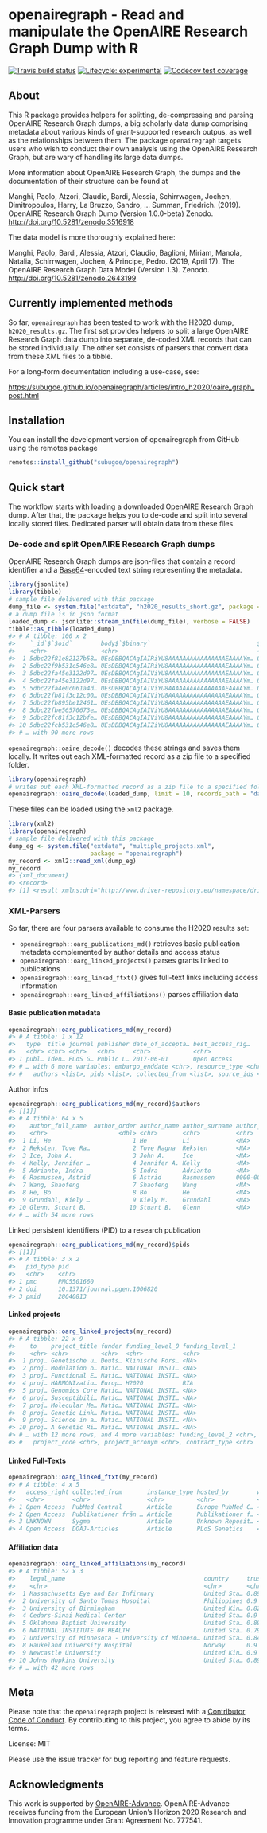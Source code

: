 
<!-- README.md is generated from README.Rmd. Please edit that file -->

# openairegraph - Read and manipulate the OpenAIRE Research Graph Dump with R

<!-- badges: start -->

[![Travis build
status](https://travis-ci.org/subugoe/openairegraph.svg?branch=master)](https://travis-ci.org/subugoe/openairegraph)
[![Lifecycle:
experimental](https://img.shields.io/badge/lifecycle-experimental-orange.svg)](https://www.tidyverse.org/lifecycle/#experimental)
[![Codecov test
coverage](https://codecov.io/gh/subugoe/openairegraph/branch/master/graph/badge.svg)](https://codecov.io/gh/subugoe/openairegraph?branch=master)
<!-- badges: end -->

## About

This R package provides helpers for splitting, de-compressing and
parsing OpenAIRE Research Graph dumps, a big scholarly data dump
comprising metadata about various kinds of grant-supported research
outpus, as well as the relationships between them. The package
`openairegraph` targets users who wish to conduct their own analysis
using the OpenAIRE Research Graph, but are wary of handling its large
data dumps.

More information about OpenAIRE Research Graph, the dumps and the
documentation of their structure can be found at

Manghi, Paolo, Atzori, Claudio, Bardi, Alessia, Schirrwagen, Jochen,
Dimitropoulos, Harry, La Bruzzo, Sandro, … Summan, Friedrich. (2019).
OpenAIRE Research Graph Dump (Version 1.0.0-beta) Zenodo.
<http://doi.org/10.5281/zenodo.3516918>

The data model is more thoroughly explained here:

Manghi, Paolo, Bardi, Alessia, Atzori, Claudio, Baglioni, Miriam,
Manola, Natalia, Schirrwagen, Jochen, & Principe, Pedro. (2019, April
17). The OpenAIRE Research Graph Data Model (Version 1.3). Zenodo.
<http://doi.org/10.5281/zenodo.2643199>

## Currently implemented methods

So far, `openairegraph` has been tested to work with the H2020 dump,
`h2020_results.gz`. The first set provides helpers to split a large
OpenAIRE Research Graph data dump into separate, de-coded XML records
that can be stored individually. The other set consists of parsers that
convert data from these XML files to a tibble.

For a long-form documentation including a use-case, see:

<https://subugoe.github.io/openairegraph/articles/intro_h2020/oaire_graph_post.html>

## Installation

You can install the development version of openairegraph from GitHub
using the remotes package

``` r
remotes::install_github("subugoe/openairegraph")
```

## Quick start

The workflow starts with loading a downloaded OpenAIRE Research Graph
dump. After that, the package helps you to de-code and split into
several locally stored files. Dedicated parser will obtain data from
these files.

### De-code and split OpenAIRE Research Graph dumps

OpenAIRE Research Graph dumps are json-files that contain a record
identifier and a [Base64](https://en.wikipedia.org/wiki/Base64)-encoded
text string representing the metadata.

``` r
library(jsonlite)
library(tibble)
# sample file delivered with this package
dump_file <- system.file("extdata", "h2020_results_short.gz", package = "openairegraph")
# a dump file is in json format
loaded_dump <- jsonlite::stream_in(file(dump_file), verbose = FALSE)
tibble::as_tibble(loaded_dump)
#> # A tibble: 100 x 2
#>    `_id`$`$oid`        body$`$binary`                              $`$type`
#>    <chr>               <chr>                                       <chr>   
#>  1 5dbc22f81e82127b58… UEsDBBQACAgIAIRiYU8AAAAAAAAAAAAAAAAEAAAAYm… 00      
#>  2 5dbc22f9b531c546e8… UEsDBBQACAgIAIRiYU8AAAAAAAAAAAAAAAAEAAAAYm… 00      
#>  3 5dbc22fa45e3122d97… UEsDBBQACAgIAIViYU8AAAAAAAAAAAAAAAAEAAAAYm… 00      
#>  4 5dbc22fa45e3122d97… UEsDBBQACAgIAIViYU8AAAAAAAAAAAAAAAAEAAAAYm… 00      
#>  5 5dbc22fa4e0c061a4d… UEsDBBQACAgIAIViYU8AAAAAAAAAAAAAAAAEAAAAYm… 00      
#>  6 5dbc22fb81f3c12c00… UEsDBBQACAgIAIViYU8AAAAAAAAAAAAAAAAEAAAAYm… 00      
#>  7 5dbc22fb895be12461… UEsDBBQACAgIAIViYU8AAAAAAAAAAAAAAAAEAAAAYm… 00      
#>  8 5dbc22fbe56570673e… UEsDBBQACAgIAIViYU8AAAAAAAAAAAAAAAAEAAAAYm… 00      
#>  9 5dbc22fc81f3c12bfe… UEsDBBQACAgIAIViYU8AAAAAAAAAAAAAAAAEAAAAYm… 00      
#> 10 5dbc22fcb531c546e8… UEsDBBQACAgIAIZiYU8AAAAAAAAAAAAAAAAEAAAAYm… 00      
#> # … with 90 more rows
```

`openairegraph::oaire_decode()` decodes these strings and saves them
locally. It writes out each XML-formatted record as a zip file to a
specified folder.

``` r
library(openairegraph)
# writes out each XML-formatted record as a zip file to a specified folder
openairegraph::oaire_decode(loaded_dump, limit = 10, records_path = "data/")
```

These files can be loaded using the `xml2` package.

``` r
library(xml2)
library(openairegraph)
# sample file delivered with this package
dump_eg <- system.file("extdata", "multiple_projects.xml", 
                       package = "openairegraph")
my_record <- xml2::read_xml(dump_eg)
my_record
#> {xml_document}
#> <record>
#> [1] <result xmlns:dri="http://www.driver-repository.eu/namespace/dri" xm ...
```

### XML-Parsers

So far, there are four parsers available to consume the H2020 results
set:

  - `openairegraph::oarg_publications_md()` retrieves basic publication
    metadata complemented by author details and access status
  - `openairegraph::oarg_linked_projects()` parses grants linked to
    publications
  - `openairegraph::oarg_linked_ftxt()` gives full-text links including
    access information
  - `openairegraph::oarg_linked_affiliations()` parses affiliation data

#### Basic publication metadata

``` r
openairegraph::oarg_publications_md(my_record)
#> # A tibble: 1 x 12
#>   type  title journal publisher date_of_accepta… best_access_rig…
#>   <chr> <chr> <chr>   <chr>     <chr>            <chr>           
#> 1 publ… Iden… PLoS G… Public L… 2017-06-01       Open Access     
#> # … with 6 more variables: embargo_enddate <chr>, resource_type <chr>,
#> #   authors <list>, pids <list>, collected_from <list>, source_ids <list>
```

Author infos

``` r
openairegraph::oarg_publications_md(my_record)$authors
#> [[1]]
#> # A tibble: 64 x 5
#>    author_full_name  author_order author_name author_surname author_orcid  
#>    <chr>                    <dbl> <chr>       <chr>          <chr>         
#>  1 Li, He                       1 He          Li             <NA>          
#>  2 Reksten, Tove Ra…            2 Tove Ragna  Reksten        <NA>          
#>  3 Ice, John A.                 3 John A.     Ice            <NA>          
#>  4 Kelly, Jennifer …            4 Jennifer A. Kelly          <NA>          
#>  5 Adrianto, Indra              5 Indra       Adrianto       <NA>          
#>  6 Rasmussen, Astrid            6 Astrid      Rasmussen      0000-0001-774…
#>  7 Wang, Shaofeng               7 Shaofeng    Wang           <NA>          
#>  8 He, Bo                       8 Bo          He             <NA>          
#>  9 Grundahl, Kiely …            9 Kiely M.    Grundahl       <NA>          
#> 10 Glenn, Stuart B.            10 Stuart B.   Glenn          <NA>          
#> # … with 54 more rows
```

Linked persistent identifiers (PID) to a research publication

``` r
openairegraph::oarg_publications_md(my_record)$pids
#> [[1]]
#> # A tibble: 3 x 2
#>   pid_type pid                         
#>   <chr>    <chr>                       
#> 1 pmc      PMC5501660                  
#> 2 doi      10.1371/journal.pgen.1006820
#> 3 pmid     28640813
```

#### Linked projects

``` r
openairegraph::oarg_linked_projects(my_record)
#> # A tibble: 22 x 9
#>    to    project_title funder funding_level_0 funding_level_1
#>    <chr> <chr>         <chr>  <chr>           <chr>          
#>  1 proj… Genetische u… Deuts… Klinische Fors… <NA>           
#>  2 proj… Modulation o… Natio… NATIONAL INSTI… <NA>           
#>  3 proj… Functional E… Natio… NATIONAL INSTI… <NA>           
#>  4 proj… HARMONIzatio… Europ… H2020           RIA            
#>  5 proj… Genomics Core Natio… NATIONAL INSTI… <NA>           
#>  6 proj… Susceptibili… Natio… NATIONAL INSTI… <NA>           
#>  7 proj… Molecular Me… Natio… NATIONAL INSTI… <NA>           
#>  8 proj… Genetic Link… Natio… NATIONAL INSTI… <NA>           
#>  9 proj… Science in a… Natio… NATIONAL INSTI… <NA>           
#> 10 proj… A Genetic Ri… Natio… NATIONAL INSTI… <NA>           
#> # … with 12 more rows, and 4 more variables: funding_level_2 <chr>,
#> #   project_code <chr>, project_acronym <chr>, contract_type <chr>
```

#### Linked Full-Texts

``` r
openairegraph::oarg_linked_ftxt(my_record)
#> # A tibble: 4 x 5
#>   access_right collected_from       instance_type hosted_by        web_urls
#>   <chr>        <chr>                <chr>         <chr>            <list>  
#> 1 Open Access  PubMed Central       Article       Europe PubMed C… <chr [1…
#> 2 Open Access  Publikationer från … Article       Publikationer f… <chr [1…
#> 3 UNKNOWN      Sygma                Article       Unknown Reposit… <chr [1…
#> 4 Open Access  DOAJ-Articles        Article       PLoS Genetics    <chr [3…
```

#### Affiliation data

``` r
openairegraph::oarg_linked_affiliations(my_record)
#> # A tibble: 52 x 3
#>    legal_name                                       country     trust_score
#>    <chr>                                            <chr>       <chr>      
#>  1 Massachusetts Eye and Ear Infirmary              United Sta… 0.8996     
#>  2 University of Santo Tomas Hospital               Philippines 0.9        
#>  3 University of Birmingham                         United Kin… 0.8244     
#>  4 Cedars-Sinai Medical Center                      United Sta… 0.9        
#>  5 Oklahoma Baptist University                      United Sta… 0.8998     
#>  6 NATIONAL INSTITUTE OF HEALTH                     United Sta… 0.7938     
#>  7 University of Minnesota - University of Minneso… United Sta… 0.8433     
#>  8 Haukeland University Hospital                    Norway      0.9        
#>  9 Newcastle University                             United Kin… 0.9        
#> 10 Johns Hopkins University                         United Sta… 0.8998     
#> # … with 42 more rows
```

## Meta

Please note that the `openairegraph` project is released with a
[Contributor Code of Conduct](CODE_OF_CONDUCT.md). By contributing to
this project, you agree to abide by its terms.

License: MIT

Please use the issue tracker for bug reporting and feature requests.

## Acknowledgments

This work is supported by [OpenAIRE-Advance](https://www.openaire.eu/).
OpenAIRE-Advance receives funding from the European Union’s Horizon 2020
Research and Innovation programme under Grant Agreement No. 777541.
